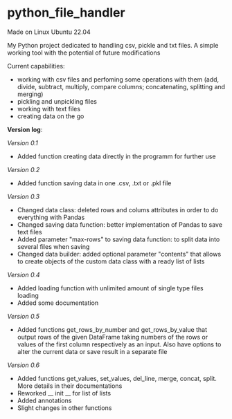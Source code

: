 # python_file_handler
Made on Linux Ubuntu 22.04

My Python project dedicated to handling csv, pickle and txt files. A simple working tool with the potential of future modifications

Current capabilities:
- working with csv files and perfoming some operations with them (add, divide, subtract, multiply, compare columns; concatenating, splitting and merging) 
- pickling and unpickling files
- working with text files
- creating data on the go

__Version log__:

_Version 0.1_
- Added function creating data directly in the programm for further use

_Version 0.2_
- Added function saving data in one .csv, .txt or .pkl file

_Version 0.3_
- Changed data class: deleted rows and colums attributes in order to do everything with Pandas
- Changed saving data function: better implementation of Pandas to save text files
- Added parameter "max-rows" to saving data function: to split data into several files when saving
- Changed data builder: added optional parameter "contents" that allows to create objects of the custom data class with a ready list of lists 

_Version 0.4_
- Added loading function with unlimited amount of single type files loading
- Added some documentation

_Version 0.5_
- Added functions get_rows_by_number and get_rows_by_value that output rows of the given DataFrame taking numbers of the rows or values of the first column respectively as an input. Also have options to alter the current data or save result in a separate file

_Version 0.6_
- Added functions get_values, set_values, del_line, merge, concat, split. More details in their documentations
- Reworked __ init __ for list of lists
- Added annotations
- Slight changes in other functions
